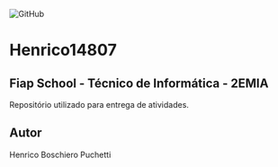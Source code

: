 ![GitHub](https://img.shields.io/github/license/henricopuchetti/Henrico14807)

# Henrico14807
## Fiap School - Técnico de Informática - 2EMIA
Repositório utilizado para entrega de atividades.
## Autor
Henrico Boschiero Puchetti
